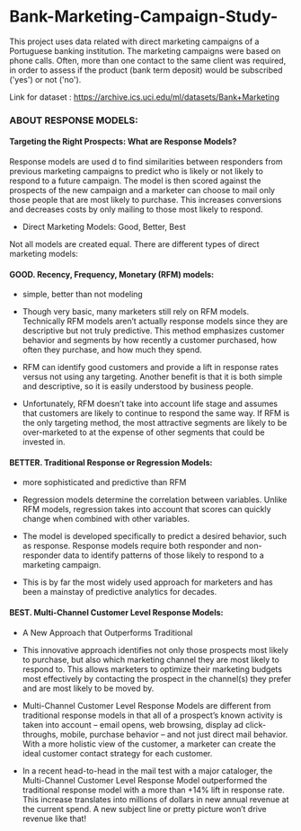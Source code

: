 # Bank-Marketing-Campaign-Study-

This project uses data related with direct marketing campaigns of a Portuguese banking institution. The marketing campaigns were based on phone calls. Often, more than one contact to the same client was required, in order to assess if the product (bank term deposit) would be subscribed ('yes') or not ('no').

Link for dataset : https://archive.ics.uci.edu/ml/datasets/Bank+Marketing

### ABOUT RESPONSE MODELS:
#### Targeting the Right Prospects: What are Response Models?

Response models are used d to find similarities between responders from previous marketing campaigns to predict who is likely or not likely to respond to a future campaign. The model is then scored against the prospects of the new campaign and a marketer can choose to mail only those people that are most likely to purchase. This increases conversions and decreases costs by only mailing to those most likely to respond.

- Direct Marketing Models: Good, Better, Best

Not all models are created equal. There are different types of direct marketing models:

#### GOOD. Recency, Frequency, Monetary (RFM) models:

- simple, better than not modeling

- Though very basic, many marketers still rely on RFM models. Technically RFM models aren’t actually response models since they are descriptive but not truly predictive. This method emphasizes customer behavior and segments by how recently a customer purchased, how often they purchase, and how much they spend.

- RFM can identify good customers and provide a lift in response rates versus not using any targeting. Another benefit is that it is both simple and descriptive, so it is easily understood by business people.

- Unfortunately, RFM doesn’t take into account life stage and assumes that customers are likely to continue to respond the same way. If RFM is the only targeting method, the most attractive segments are likely to be over-marketed to at the expense of other segments that could be invested in.

#### BETTER. Traditional Response or Regression Models: 
- more sophisticated and predictive than RFM

- Regression models determine the correlation between variables. Unlike RFM models, regression takes into account that scores can quickly change when combined with other variables. 

- The model is developed specifically to predict a desired behavior, such as response. Response models require both responder and non-responder data to identify patterns of those likely to respond to a marketing campaign.

- This is by far the most widely used approach for marketers and has been a mainstay of predictive analytics for decades.

#### BEST. Multi-Channel Customer Level Response Models: 
- A New Approach that Outperforms Traditional

- This innovative approach identifies not only those prospects most likely to purchase, but also which marketing channel they are most likely to respond to. This allows marketers to optimize their marketing budgets most effectively by contacting the prospect in the channel(s) they prefer and are most likely to be moved by.

- Multi-Channel Customer Level Response Models are different from traditional response models in that all of a prospect’s known activity is taken into account – email opens, web browsing, display ad click-throughs, mobile, purchase behavior – and not just direct mail behavior. With a more holistic view of the customer, a marketer can create the ideal customer contact strategy for each customer.

- In a recent head-to-head in the mail test with a major cataloger, the Multi-Channel Customer Level Response Model outperformed the traditional response model with a more than +14% lift in response rate. This increase translates into millions of dollars in new annual revenue at the current spend. A new subject line or pretty picture won’t drive revenue like that!
